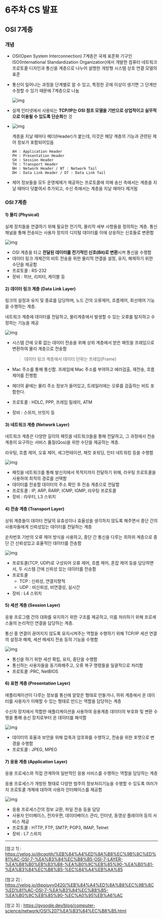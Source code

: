 # 6주차 CS 발표

## OSI 7계층

### 개념

- OSI(Open System Interconnection) 7계층은 국제 표준화 기구인 ISO(International Standardization Organization)에서 개발한 컴퓨터 네트워크 프로토콜 디자인과 통신을 계층으로 나누어 설명한 개방형 시스템 상호 연결 모델의 표준

- 통신이 일어나는 과정을 단계별로 알 수 있고, 특정한 곳에 이상이 생기면 그 단계만 수정할 수 있기 때문에 7계층으로 나눔

  ![img](https://s7280.pcdn.co/wp-content/uploads/2018/06/osi-model-7-layers-1.png)

  

- 실제 인터넷에서 사용되는 **TCP/IP는 OSI 참조 모델을 기반으로 상업적이고 실무적으로 이용될 수 있도록 단순화**한 것

- ![img](https://media.vlpt.us/images/poiuyy0420/post/ad150139-1620-40c0-a12a-9b245a169dd1/iso7.jpg)

  계층을 지날 때마다 헤더(Header)가 붙는데, 이것은 해당 계층의 기능과 관련된 제어 정보가 포함되어있음

  ```
  AH : Application Header
  PH : Presentation Header
  SH : Session Header
  TH : Transport Header
  NH : Network Header / NT : Network Tail
  DH : Data Link Header / DT : Data Link Tail
  ```

- 제어 정보들을 모두 운영체제가 제공하는 프로토콜에 의해 송신 측에서는 계층을 지날 때마다 덧붙여서 추가되고, 수신 측에서는 계층을 지날 때마다 제거됨

  

### OSI 7계층

#### 1) 물리 (Physical)

실제 장치들을 연결하기 위해 필요한 전기적, 물리적 세부 사항들을 정의하는 계층. 통신 채널을 통해 전송되는 사용자 장치의 디지털 데이터를 이에 상응하는 신호들로 변환함

![img](https://media.vlpt.us/images/poiuyy0420/post/1ace8506-4022-49e9-938d-f97782656a22/image.png)

- OSI 계층을 타고 **전달된 데이터를 전기적인 신호(Bit)로 변환**시켜 통신을 수행함
- 데이터 링크 개체간의 비트 전송을 위한 물리적 연결을 설정, 유지, 해제하기 위한 수단을 제공함
- 프로토콜 : RS-232
- 장비 : 허브, 리피터, 케이블 등



#### 2) 데이터 링크 계층 (Data Link Layer)

링크의 설정과 유지 및 종료를 담당하며, 노드 간의 오류제어, 흐름제어, 회선제어 기능을 수행하는 계층.

네트워크 계층에 데이터를 전달하고, 물리계층에서 발생할 수 있는 오류를 탐지하고 수정하는 기능을 제공

![img](https://media.vlpt.us/images/poiuyy0420/post/196a557a-986a-4116-9463-15c870d9b466/image.png)

- 시스템 간에 오류 없는 데이터 전송을 위해 상위 계층에서 받은 패킷을 프레임으로 변환하여 물리 계층으로 전송함

  > 데이터 링크 계층에서 데이터 단위는 프레임(Frame)

- Mac 주소를 통해 통신함. 프레임에 Mac 주소를 부여하고 에러검출, 재전송, 흐름제어를 진행함

- 헤더의 끝에는 물리 주소 정보가 들어있고, 트레일러에는 오류를 검출하는 비트 포함한다.

- 프로토콜 : HDLC, PPP, 프레임 릴레이, ATM

- 장비 : 스위치, 브릿지 등



#### 3) 네트워크 계층 (Network Layer)

네트워크 계층은 다양한 길이의 패킷을 네트워크들을 통해 전달하고, 그 과정에서 전송 계층이 요구하는 서비스 품질(Qos)을 위한 수단을 제공하는 계층. 

라우팅, 흐름 제어, 오휴 제어, 세그먼테이션, 패킷 포워딩, 인터 네트워킹 등을 수행함

![img](https://media.vlpt.us/images/poiuyy0420/post/acb87719-7c85-47fa-92ea-ff7367508f8a/image.png)

- 패킷을 네트워크를 통해 발신지에서 목적지까지 전달하기 위해, 라우팅 프로토콜을 사용하여 최적의 경로를 선택함
- 데이터를 전송할 데이터의 주소 확인 후 전송 계층으로 전달함
- 프로토콜 : IP, ARP, RARP, ICMP, IGMP, 라우팅 프로토콜
- 장비 : 라우터, L3 스위치



#### 4) 전송 계층 (Transport Layer)

상위 계층들이 데이터 전달의 유효성이나 효율성을 생각하지 않도록 해주면서 종단 간의 사용자들에게 신뢰성있는 데이터를 전달하는 계층

순차번호 기반의 오류 제어 방식을 사용하고, 종단 간 통신을 다루는 최하위 계층으로 종단 간 신뢰성있고 효율적인 데이터를 전송함

![img](https://media.vlpt.us/images/poiuyy0420/post/ac993f35-0d71-4627-b1db-21c0d63079ac/image.png)

- 프로토콜(TCP, UDP)로 구성되어 오류 제어, 흐름 제어, 혼잡 제어 등을 담당하면서, 두 시스템 간에 신뢰성 있는 데이터를 전송함
- 프로토콜 
  - TCP : 신뢰성, 연결지향적
  - UDP : 비신뢰성, 비연결성, 실시간
- 장비 : L4 스위치



#### 5) 세션 계층 (Session Layer)

응용 프로그램 간의 대화를 유지하기 위한 구조를 제공하고, 이를 처리하기 위해 프로세스들의 논리적인 연결을 담당하는 계층.

통신 중 연결이 끊어지지 않도록 유지시켜주는 역할을 수행하기 위해 TCP/IP 세션 연결의 설정과 해제, 세션 메세지 전송 등의 기능을 수행함

![img](https://media.vlpt.us/images/poiuyy0420/post/cd181df3-fd96-4c42-8b2c-d6444e841142/image.png)

- 통신을 하기 위한 세션 확립, 유지, 중단을 수행함
- 통신하는 사용자들을 동기화해주고, 오류 복구 명령들을 일괄적으로 처리함
- 프로토콜 :PRC, NetBIOS



#### 6) 표현 계층 (Presentation Layer)

애플리케이션이 다루는 정보를 통신에 알맞은 형태로 만들거나, 하위 계층에서 온 데이터를 사용자가 이해할 수 있는 형태로 만드는 역할을 담당하는 계층

수신자 장치에서 적합한 애플리케이션을 사용하여 응용계층 데이터의 부호화 및 변환 수행을 통해 송신 장치로부터 온 데이터를 해석함

![img](https://media.vlpt.us/images/poiuyy0420/post/80348520-caba-46b9-8a11-b378911c421e/image.png)

- 데이터의 효율과 보안을 위해 압축과 암호화를 수행하고, 전송을 위한 포맷으로 변경을 수행함
- 프로토콜 : JPEG, MPEG



#### 7) 응용 계층 (Application Layer)

응용 프로세스와 직접 관계하여 일반적인 응용 서비스를 수행하는 역할을 담당하는 계층

응용 프로세스가 개방된 형태로 다양한 범주의 정보처리기능을 수행할 수 있도록 여러가지 프로토콜 개체에 대하여 사용자 인터페이스를 제공함

![img](https://media.vlpt.us/images/poiuyy0420/post/969dec51-5e53-4dc0-ba72-91094518932d/image.png)

- 응용 프로세스간의 정보 교환, 파일 전송 등을 담당
- 사용자 인터페이스, 전자우편, 데이터베이스 관리, 인터넷, 동영상 플레이어 등의 서비스 제공
- 프로토콜 : HTTP, FTP, SMTP, POP3, IMAP, Telnet
- 장비 :  L7 스위치



---

[참고 1] : <https://velog.io/@cgotjh/%EB%84%A4%ED%8A%B8%EC%9B%8C%ED%81%AC-OSI-7-%EA%B3%84%EC%B8%B5-OSI-7-LAYER-%EA%B8%B0%EB%B3%B8-%EA%B0%9C%EB%85%90-%EA%B0%81-%EA%B3%84%EC%B8%B5-%EC%84%A4%EB%AA%85>

[참고 2] : <https://velog.io/@poiuyy0420/%EB%84%A4%ED%8A%B8%EC%9B%8C%ED%81%AC-OSI-7-%EA%B3%84%EC%B8%B5-%EA%B0%9C%EB%85%90-%EC%A0%95%EB%A6%AC>

[참고 3] : <https://gyoogle.dev/blog/computer-science/network/OSI%207%EA%B3%84%EC%B8%B5.html>


